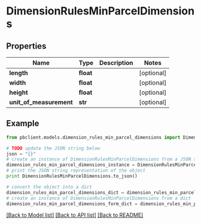 # DimensionRulesMinParcelDimensions


## Properties
Name | Type | Description | Notes
------------ | ------------- | ------------- | -------------
**length** | **float** |  | [optional] 
**width** | **float** |  | [optional] 
**height** | **float** |  | [optional] 
**unit_of_measurement** | **str** |  | [optional] 

## Example

```python
from pbclient.models.dimension_rules_min_parcel_dimensions import DimensionRulesMinParcelDimensions

# TODO update the JSON string below
json = "{}"
# create an instance of DimensionRulesMinParcelDimensions from a JSON string
dimension_rules_min_parcel_dimensions_instance = DimensionRulesMinParcelDimensions.from_json(json)
# print the JSON string representation of the object
print DimensionRulesMinParcelDimensions.to_json()

# convert the object into a dict
dimension_rules_min_parcel_dimensions_dict = dimension_rules_min_parcel_dimensions_instance.to_dict()
# create an instance of DimensionRulesMinParcelDimensions from a dict
dimension_rules_min_parcel_dimensions_form_dict = dimension_rules_min_parcel_dimensions.from_dict(dimension_rules_min_parcel_dimensions_dict)
```
[[Back to Model list]](../README.md#documentation-for-models) [[Back to API list]](../README.md#documentation-for-api-endpoints) [[Back to README]](../README.md)


